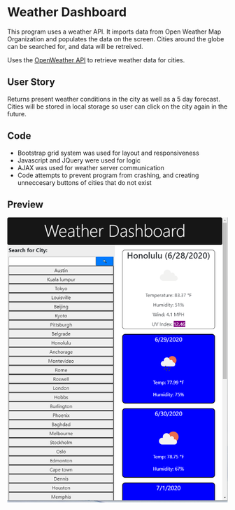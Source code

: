 # Weather Dashboard

This program uses a weather API. It imports data from Open Weather Map Organization and populates the data on the screen. Cities around the globe can be searched for, and data will be retreived.

Uses the [OpenWeather API](https://openweathermap.org/api) to retrieve weather data for cities. 

## User Story

Returns present weather conditions in the city as well as a 5 day forecast. Cities will be stored in local storage so user can click on the city again in the future. 

## Code

- Bootstrap grid system was used for layout and responsiveness
- Javascript and JQuery were used for logic 
- AJAX was used for weather server communication
- Code attempts to prevent program from crashing, and creating unneccesary buttons of cities that do not exist


## Preview

![weather dash screenshot](./Assets/weatherss.png)




